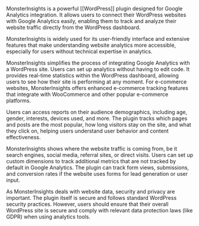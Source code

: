 MonsterInsights is a powerful [[WordPress]] plugin designed for Google Analytics integration. It allows users to connect their WordPress websites with Google Analytics easily, enabling them to track and analyze their website traffic directly from the WordPress dashboard. 

MonsterInsights is widely used for its user-friendly interface and extensive features that make understanding website analytics more accessible, especially for users without technical expertise in analytics.

MonsterInsights simplifies the process of integrating Google Analytics with a WordPress site. Users can set up analytics without having to edit code. It provides real-time statistics within the WordPress dashboard, allowing users to see how their site is performing at any moment. For e-commerce websites, MonsterInsights offers enhanced e-commerce tracking features that integrate with WooCommerce and other popular e-commerce platforms.

Users can access reports on their audience demographics, including age, gender, interests, devices used, and more. The plugin tracks which pages and posts are the most popular, how long visitors stay on the site, and what they click on, helping users understand user behavior and content effectiveness.

MonsterInsights shows where the website traffic is coming from, be it search engines, social media, referral sites, or direct visits. Users can set up custom dimensions to track additional metrics that are not tracked by default in Google Analytics. The plugin can track form views, submissions, and conversion rates if the website uses forms for lead generation or user input.

As MonsterInsights deals with website data, security and privacy are important. The plugin itself is secure and follows standard WordPress security practices. However, users should ensure that their overall WordPress site is secure and comply with relevant data protection laws (like GDPR) when using analytics tools.